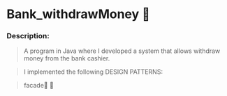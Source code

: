# Bank_withdrawMoney :money_with_wings:

### Description:

>A program in Java where I developed a system that allows withdraw money from the bank cashier.


>I implemented the following DESIGN PATTERNS:

> facade:bridge_at_night: :diamond_shape_with_a_dot_inside:

